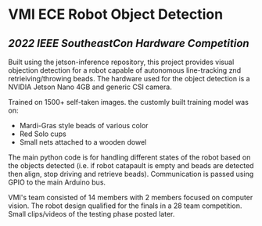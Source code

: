 # VMI ECE Robot Object Detection
## _2022 IEEE SoutheastCon Hardware Competition_

Built using the jetson-inference repository, this project provides visual objection detection for a robot capable of autonomous line-tracking znd retrieiving/throwing beads. The hardware used for the object detection is a NVIDIA Jetson Nano 4GB and generic CSI camera.

Trained on 1500+ self-taken images. the customly built training model was on:
- Mardi-Gras style beads of various color
- Red Solo cups
- Small nets attached to a wooden dowel

The main python code is for handling different states of the robot based on the objects detected (i.e. if robot catapault is empty and beads are detected then align, stop driving and retrieve beads). Communication is passed using GPIO to the main Arduino bus.

VMI's team consisted of 14 members with 2 members focused on computer vision. The robot design qualified for the finals in a 28 team competition. Small clips/videos of the testing phase posted later.
